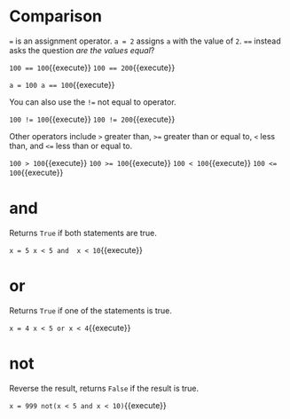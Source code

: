 # Comparison
```=``` is an assignment operator. ```a = 2``` assigns ```a``` with the value of ```2```.
```==``` instead asks the question *are the values equal*?

`100 == 100`{{execute}}
`100 == 200`{{execute}}

`a = 100
a == 100`{{execute}}

You can also use the ```!=``` not equal to operator.

`100 != 100`{{execute}}
`100 != 200`{{execute}}

Other operators include ```>``` greater than, ```>=``` greater than or equal to, ```<``` less than, and ```<=``` less than or equal to.

`100 > 100`{{execute}}
`100 >= 100`{{execute}}
`100 < 100`{{execute}}
`100 <= 100`{{execute}}

# and

Returns ```True``` if both statements are true.

`x = 5
x < 5 and  x < 10`{{execute}}

# or

Returns ```True``` if one of the statements is true.

`x = 4
x < 5 or x < 4`{{execute}}

# not

Reverse the result, returns ```False``` if the result is true.

`x = 999
not(x < 5 and x < 10)`{{execute}}
